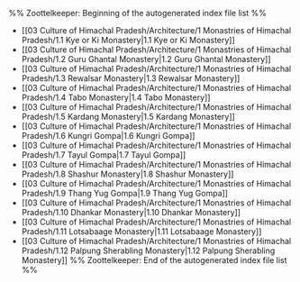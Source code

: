 %% Zoottelkeeper: Beginning of the autogenerated index file list  %%
-  [[03 Culture of Himachal Pradesh/Architecture/1 Monastries of Himachal Pradesh/1.1 Kye or Ki Monastery|1.1 Kye or Ki Monastery]]
-  [[03 Culture of Himachal Pradesh/Architecture/1 Monastries of Himachal Pradesh/1.2 Guru Ghantal Monastery|1.2 Guru Ghantal Monastery]]
-  [[03 Culture of Himachal Pradesh/Architecture/1 Monastries of Himachal Pradesh/1.3 Rewalsar Monastery|1.3 Rewalsar Monastery]]
-  [[03 Culture of Himachal Pradesh/Architecture/1 Monastries of Himachal Pradesh/1.4 Tabo Monastery|1.4 Tabo Monastery]]
-  [[03 Culture of Himachal Pradesh/Architecture/1 Monastries of Himachal Pradesh/1.5 Kardang Monastery|1.5 Kardang Monastery]]
-  [[03 Culture of Himachal Pradesh/Architecture/1 Monastries of Himachal Pradesh/1.6 Kungri Gompa|1.6 Kungri Gompa]]
-  [[03 Culture of Himachal Pradesh/Architecture/1 Monastries of Himachal Pradesh/1.7 Tayul Gompa|1.7 Tayul Gompa]]
-  [[03 Culture of Himachal Pradesh/Architecture/1 Monastries of Himachal Pradesh/1.8 Shashur Monastery|1.8 Shashur Monastery]]
-  [[03 Culture of Himachal Pradesh/Architecture/1 Monastries of Himachal Pradesh/1.9 Thang Yug Gompa|1.9 Thang Yug Gompa]]
-  [[03 Culture of Himachal Pradesh/Architecture/1 Monastries of Himachal Pradesh/1.10 Dhankar Monastery|1.10 Dhankar Monastery]]
-  [[03 Culture of Himachal Pradesh/Architecture/1 Monastries of Himachal Pradesh/1.11 Lotsabaage Monastery|1.11 Lotsabaage Monastery]]
-  [[03 Culture of Himachal Pradesh/Architecture/1 Monastries of Himachal Pradesh/1.12 Palpung Sherabling Monastery|1.12 Palpung Sherabling Monastery]]
%% Zoottelkeeper: End of the autogenerated index file list  %%
